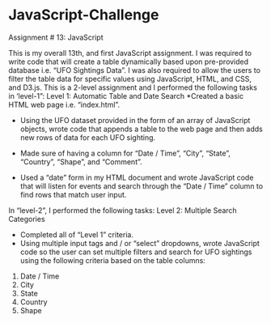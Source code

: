 # JavaScript-Challenge
Assignment # 13: JavaScript

This is my overall 13th, and first JavaScript assignment. I was required to write code that will create a table dynamically based upon pre-provided database i.e. “UFO Sightings Data”. I was also required to allow the users to filter the table data for specific values using JavaScript, HTML, and CSS, and D3.js.
This is a 2-level assignment and I performed the following tasks in ‘level-1”:
Level 1: Automatic Table and Date Search
*Created a basic HTML web page i.e. “index.html”.
* Using the UFO dataset provided in the form of an array of JavaScript objects, wrote code that appends a table to the web page and then adds new rows of data for each UFO sighting.
 - Made sure of having a column for “Date / Time”, “City”, “State”, “Country”, “Shape”, and “Comment”.
* Used a “date” form in my HTML document and wrote JavaScript code that will listen for events and search through the “Date / Time” column to find rows that match user input.

In “level-2”, I performed the following tasks:
Level 2: Multiple Search Categories
* Completed all of “Level 1” criteria.
* Using multiple input tags and / or “select” dropdowns, wrote JavaScript code so the user can set multiple filters and search for UFO sightings using the following criteria based on the table columns:
1. Date / Time
2. City
3. State
4. Country
5. Shape